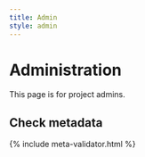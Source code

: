 ```yaml
---
title: Admin
style: admin
---
```


# Administration

This page is for project admins.

## Check metadata

{% include meta-validator.html %}
